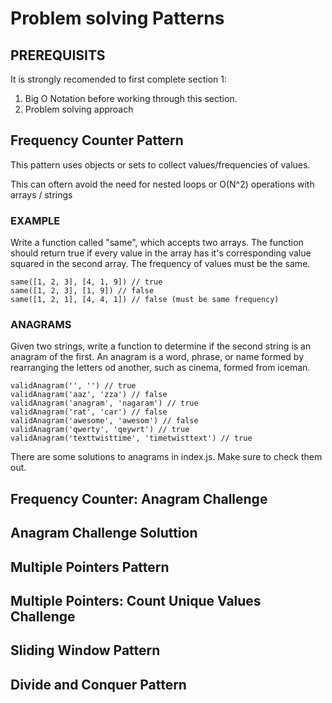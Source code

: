 # Problem solving Patterns
## PREREQUISITS
It is strongly recomended to first complete section 1: 
1. Big O Notation before working through this section.
2. Problem solving approach

## Frequency Counter Pattern

This pattern uses objects or sets to collect values/frequencies of values.

This can oftern avoid the need for nested loops or O(N^2) operations with arrays / strings

### EXAMPLE
Write a function called "same", which accepts two arrays.
The function should return true if every value in the array has it's corresponding value squared in the second array.
The frequency of values must be the same.

```
same([1, 2, 3], [4, 1, 9]) // true
same([1, 2, 3], [1, 9]) // false
same([1, 2, 1], [4, 4, 1]) // false (must be same frequency)
```

### ANAGRAMS
Given two strings, write a function to determine if the second string is an anagram of the first.
An anagram is a word, phrase, or name formed by rearranging the letters od another, such as cinema, formed from iceman.
```
validAnagram('', '') // true
validAnagram('aaz', 'zza') // false
validAnagram('anagram', 'nagaram') // true
validAnagram('rat', 'car') // false
validAnagram('awesome', 'awesom') // false
validAnagram('qwerty', 'qeywrt') // true
validAnagram('texttwisttime', 'timetwisttext') // true
```

There are some solutions to anagrams in index.js. Make sure to check them out.

## Frequency Counter: Anagram Challenge


## Anagram Challenge Soluttion


## Multiple Pointers Pattern


## Multiple Pointers: Count Unique Values Challenge


## Sliding Window Pattern


## Divide and Conquer Pattern